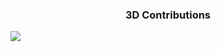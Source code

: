 
<!--
**ry05k2ulv/ry05k2ulv** is a ✨ _special_ ✨ repository because its `README.md` (this file) appears on your GitHub profile.

Here are some ideas to get you started:

- 🔭 I’m currently working on ...
- 🌱 I’m currently learning ...
- 👯 I’m looking to collaborate on ...
- 🤔 I’m looking for help with ...
- 💬 Ask me about ...
- 📫 How to reach me: ...
- 😄 Pronouns: ...
- ⚡ Fun fact: ...
-->

<h3 align="center">3D Contributions</h2>
<img src="https://raw.githubusercontent.com/ry05k2ulv/ry05k2ulv/refs/heads/output/output.png">

